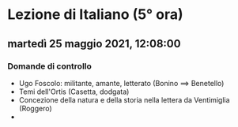 # Lezione di Italiano (5° ora)

## martedì 25 maggio 2021, 12:08:00
### Domande di controllo

* Ugo Foscolo: militante, amante, letterato (Bonino $\implies$ Benetello)
* Temi dell'Ortis (Casetta, dodgata)
* Concezione della natura e della storia nella lettera da Ventimiglia (Roggero) 
* 
<!--stackedit_data:
eyJoaXN0b3J5IjpbMTQyMTE3OTcxOV19
-->